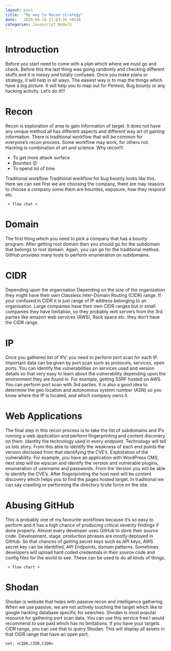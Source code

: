 ```yaml
---
layout: post
title:  "My way to Recon strategy"
date:   2020-06-18 21:03:36 +0530
categories: Javascript NodeJS
---
```

# Introduction
Before you start need to come with a plan which where we must go and check. Before this the last thing was going randomly and checking different stuffs and it is messy and totally confused. Once you make plans or strategy, it will help in all ways. The easiest way is to map the things which have a big picture. It will help you to map out for Pentest, Bug bounty or any hacking activity. Let’s do it!!!

# Recon
Recon is exploration of area to gain information of target. It does not have any unique method all has different aspects and different way art of gaining information. There is traditional workflow that will be common for everyone’s recon process. Some workflow may work, for others not. Hacking is combination of art and science.
Why recon!!!
* To get more attack surface
*	Bounties 😊
*	To spend lot of time

Traditional workflow 
Traditional workflow for bug bounty looks like this. Here we can see first we are choosing the company, there are may reasons to choose a company some them are bounties, exposure, how they respond etc. 

     < flow chat >
     
# Domain
The first thing which you need to pick a company that has a bounty program. After getting root domain then you should go for the subdomain that belongs to root domain. Again, you can go for the traditional method. GitHub provides many tools to perform enumeration on subdomains. 

# CIDR 
Depending upon the organisation Depending on the size of the organization they might have their own Classless Inter-Domain Routing (CIDR) range. If your confused in CIDR it is just range of IP address belonging to an organisation. Large companies have their own CIDR ranges but in small companies they have limitation, so they probably rent servers from the 3rd parties like amazon web services (AWS), Rack space etc. they don’t have the CIDR range.

# IP
Once you gathered list of IPs’ you need to perform port scan for each IP. Important data can be given by port scan such as protocols, services, open ports. You can identify the vulnerabilities on services used and version details so that very easy to learn about the vulnerability depending upon the environment they are found in. For example, getting SSRF hosted on AWS. You can perform port scan with 3rd parties. It is also a good idea to determine the geo location and autonomous system number (ASN) so you know where the IP is located, and which company owns it.

# Web Applications
The final step in this recon process is to take the list of subdomains and IPs running a web application and perform fingerprinting and content discovery on them. Identity the technology used in every endpoint. Technology will tell us lots story. From this able to identify the weakness of each end points the version disclosed from that identifying the CVE’s. Exploitation of the vulnerability.
For example, you have an application with WordPress CMS, next step will be wpscan and identify the version and vulnerable plugins, enumeration of username and passwords. From the Version you will be able to identify the CVE’s. After fingerprinting the host next will be content discovery which helps you to find the pages hosted target. In traditional we can say crawling or performing the directory brute force on the site.

# Abusing GitHub 
This is probably one of my favourite workflows because it’s so easy to perform and it has a high chance of producing critical severity findings if done properly. Almost every developer uses GitHub to store their source code. Development, stage, production phrases are mostly deployed in GitHub. So that chances of getting secret keys such as API keys, AWS secret key can be identified, API Endpoints, domain patterns. Sometimes developers will upload hard coded credentials in their source code and config files for the world to see. These can be used to do all kinds of things.

     < flow chart >
  
# Shodan
Shodan is website that helps with passive recon and intelligence gathering. When we use passive, we are not actively touching the target which like to google hacking database specific for searches. Shodan is most popular resource for gathering port scan data. You can use this service free I would recommend to use paid which has no limitations. If you have your targets CIDR range, you can use that to query Shodan. This will display all assets in that CIDR range that have an open port. 

    net: <CIDR,CIDR,CIDR>    

